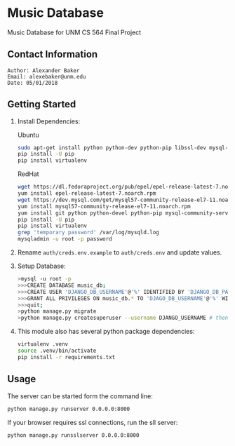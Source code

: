 # Music Database

Music Database for UNM CS 564 Final Project


## Contact Information

    Author: Alexander Baker
    Email: alexebaker@unm.edu
    Date: 05/01/2018


## Getting Started

1. Install Dependencies:

    Ubuntu

    ```bash
    sudo apt-get install python python-dev python-pip libssl-dev mysql-server libmysqlclient-dev
    pip install -U pip
    pip install virtualenv
    ```

    RedHat

    ```bash
    wget https://dl.fedoraproject.org/pub/epel/epel-release-latest-7.noarch.rpm
    yum install epel-release-latest-7.noarch.rpm
    wget https://dev.mysql.com/get/mysql57-community-release-el7-11.noarch.rpm
    yum install mysql57-community-release-el7-11.noarch.rpm
    yum install git python python-devel python-pip mysql-community-server mysql-community-client mysql-community-devel openssl openssl-devel
    pip install -U pip
    pip install virtualenv
    grep 'temporary password' /var/log/mysqld.log
    mysqladmin -u root -p password
    ```

2. Rename `auth/creds.env.example` to `auth/creds.env` and update values.

3. Setup Database:

    ```bash
    >mysql -u root -p
    >>>CREATE DATABASE music_db;
    >>>CREATE USER 'DJANGO_DB_USERNAME'@'%' IDENTIFIED BY 'DJANGO_DB_PASSWORD';
    >>>GRANT ALL PRIVILEGES ON music_db.* TO 'DJAGO_DB_USERNAME'@'%' WITH GRANT OPTION;
    >>>quit;
    >python manage.py migrate
    >python manage.py createsuperuser --username DJANGO_USERNAME # then enter your DJANGO_PASSWORD
    ```

4. This module also has several python package dependencies:

    ```bash
    virtualenv .venv
    source .venv/bin/activate
    pip install -r requirements.txt
    ```


## Usage

The server can be started form the command line:

```bash
python manage.py runserver 0.0.0.0:8000
```

If your browser requires ssl connections, run the sll server:

```bash
python manage.py runsslserver 0.0.0.0:8000
```
